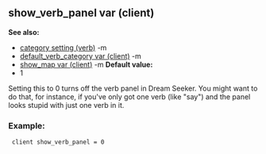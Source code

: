 ## show_verb_panel var (client)
**See also:**
*   [category setting (verb)](/ref/verb/set/category.md) -m
*   [default_verb_category var
    (client)](/ref/client/var/default_verb_category.md) -m
*   [show_map var (client)](/ref/client/var/show_map.md) -m<!-- -->
**Default value:**
*   1


Setting this to 0 turns off the verb panel in Dream Seeker. You
might want to do that, for instance, if you\'ve only got one verb (like
\"say\") and the panel looks stupid with just one verb in it.
### Example:

```
 client show_verb_panel = 0 
```
